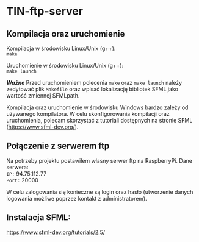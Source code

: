 # TIN-ftp-server

## Kompilacja oraz uruchomienie

Kompilacja w środowisku Linux/Unix (g++): <br>
  `make`

Uruchomienie w środowisku Linux/Unix (g++): <br>
  `make launch`
  
***Ważne*** Przed uruchomieniem polecenia `make` oraz `make launch` należy zedytować plik `Makefile` oraz wpisać lokalizację bibliotek SFML jako wartość zmiennej SFMLpath.

Kompilacja oraz uruchomienie w środowisku Windows bardzo zależy od używanego kompilatora. W celu skonfigorowania kompilacji oraz uruchomienia, polecam skorzystać z tutoriali dostępnych na stronie SFML (https://www.sfml-dev.org/).

## Połączenie z serwerem ftp
Na potrzeby projektu postawiłem własny serwer ftp na RaspberryPi. Dane serwera: <br>
`IP:` 94.75.112.77 <br>
`Port:` 20000 <br>

W celu zalogowania się konieczne są login oraz hasło (utworzenie danych logowania możliwe poprzez kontakt z administratorem).

## Instalacja SFML:
https://www.sfml-dev.org/tutorials/2.5/
